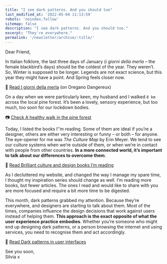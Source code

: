 ```yaml
---
title: "I see dark patterns. And you should too"
last_modified_at: '2022-05-04 11:13:59'
robots: 'noindex,follow'
sitemap: false
description: "I see dark patterns. And you should too."
excerpt: "They're everywhere."
permalink: '/newsletter/archive/:title/'
---
```

Dear Friend,

In Italian folklore, the last three days of January (*i giorni della merla* – the female blackbird’s days) should be the coldest of the year. They weren’t. So, Winter is supposed to be longer. Legends are not exact science, but this year they might have a point. And Spring feels closer now. 

<p class="detached">🔗 <a href="https://oreganodangereux.wordpress.com/2021/01/28/i-giorni-della-merla/">Read I giorni della merla</a> (on Oregano Dangereux)</p>

<p class="detached">On a day when we were particularly keen, my husband and I walked <code>8 km</code> across the local pine forest. It’s been a lovely, sensory experience, but too much, too soon for our lockdown bodies.</p>

<p class="detached">📷 <a href="https://silviamaggidesign.com/photography/healthy-walk-in-the-pine-forest/">Check A healthy walk in the pine forest</a></p>

<p class="detached">Today, I listed the books I'’m reading. Some of them are ideal if you’re a designer, others are either very interesting or funny – or both – for anyone. The eye-opener for me was <em>The Culture Map</em> by Erin Meyer. We tend to see our culture systems when we’re outside of them, or when we’re in contact with people from other countries. <strong>In a more connected world, it’s important to talk about our differences to overcome them</strong>.</p>

<p class="detached">🔗 <a href="https://silviamaggidesign.com/books/culture-and-design-books/">Read Brilliant culture and design books I’m reading</a></p>

<p class="detached">As I decluttered my website, and changed the way I manage my spare time, I thought my inspiration series should change as well. I’m reading more books, but fewer articles. The ones I read and would like to share with you are more focused and require a bit more time to be digested.</p>

This month, dark patterns grabbed my attention. Because they’re everywhere, and designers are starting to talk about them. Most of the times, companies influence the design decisions that work against users instead of helping them. <strong>This approach is the exact opposite of what the user experience practice embodies</strong>. Whether you’re someone who might end up designing dark patterns, or a person browsing the internet and using services, you need to recognise them and act accordingly.

<p class="detached">🔗 <a href="https://silviamaggidesign.com/design-digested/dark-patterns-in-user-interfaces/">Read Dark patterns in user interfaces</a></p>

<p class="detached">See you soon,<br>
Silvia x</p>